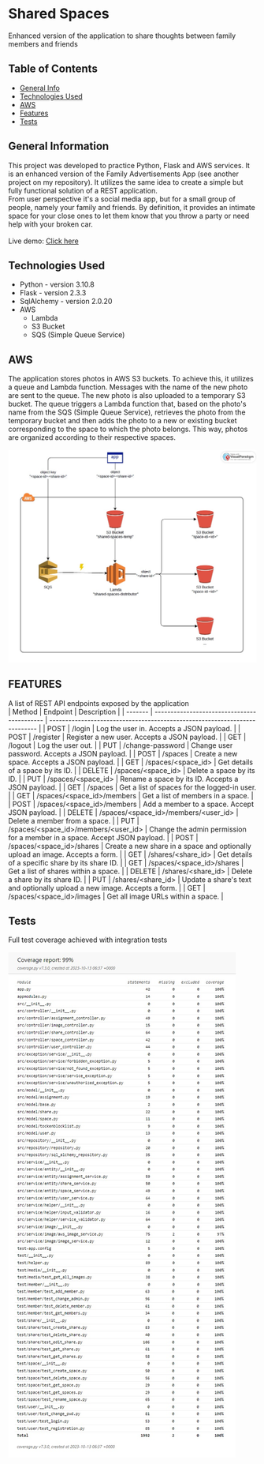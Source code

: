# Shared Spaces
Enhanced version of the application to share thoughts between family members and friends 
<br/>


## Table of Contents
* [General Info](#general-information)
* [Technologies Used](#technologies-used)
* [AWS](#aws)
* [Features](#features)
* [Tests](#tests)


## General Information
This project was developed to practice Python, Flask and AWS services. It is an enhanced version of the Family Advertisements App (see another project on my repository).
It utilizes the same idea to create a simple but fully functional solution of a REST application.
<br />
From user perspective it's a social media app, but for a small group of people, namely your family and friends. By definition, it provides an intimate space for your close ones to let them know that you throw a party or need help with your broken car.<br/><br/>
Live demo: [Click here](http://ec2-54-146-229-245.compute-1.amazonaws.com/)


## Technologies Used
- Python - version 3.10.8
- Flask - version 2.3.3
- SqlAlchemy - version 2.0.20
- AWS
    - Lambda
    - S3 Bucket
    - SQS (Simple Queue Service)


## AWS
The application stores photos in AWS S3 buckets. To achieve this, it utilizes a queue and Lambda function. Messages with the name of the new photo are sent to the queue. The new photo is also uploaded to a temporary S3 bucket. The queue triggers a Lambda function that, based on the photo's name from the SQS (Simple Queue Service), retrieves the photo from the temporary bucket and then adds the photo to a new or existing bucket corresponding to the space to which the photo belongs. This way, photos are organized according to their respective spaces.
<br/><br/>
![aws-architecture](./readme/images/aws-architecture.jpg)


## FEATURES
A list of REST API endpoints exposed by the application
<br/>
| Method  | Endpoint                                    | Description                              			   						|
| ------- | ------------------------------------------- | -------------------------------------------------------------------------- |
| POST    | /login                                      | Log the user in. Accepts a JSON payload.    									|
| POST    | /register                                   | Register a new user. Accepts a JSON payload.          	        			|
| GET     | /logout                                     | Log the user out.											        	        |
| PUT     | /change-password                            | Change user password. Accepts a JSON payload.                                |
| POST    | /spaces                                     | Create a new space. Accepts a JSON payload.                                  |
| GET     | /spaces/<space_id>                          | Get details of a space by its ID.                                            |
| DELETE  | /spaces/<space_id>                          | Delete a space by its ID.                                                    |
| PUT     | /spaces/<space_id>                          | Rename a space by its ID. Accepts a JSON payload.                            |
| GET     | /spaces                                     | Get a list of spaces for the logged-in user.                                |
| GET     | /spaces/<space_id>/members                  | Get a list of members in a space.                                           |
| POST    | /spaces/<space_id>/members                  | Add a member to a space. Accept JSON payload.                                |
| DELETE  | /spaces/<space_id>/members/<user_id>        | Delete a member from a space.                                               |
| PUT     | /spaces/<space_id>/members/<user_id>        | Change the admin permission for a member in a space. Accept JSON payload.   |
| POST    | /spaces/<space_id>/shares                   | Create a new share in a space and optionally upload an image. Accepts a form. |
| GET     | /shares/<share_id>                          | Get details of a specific share by its share ID.                             |
| GET     | /spaces/<space_id>/shares                   | Get a list of shares within a space.                                         |
| DELETE  | /shares/<share_id>                          | Delete a share by its share ID.                                              |
| PUT     | /shares/<share_id>                          | Update a share's text and optionally upload a new image. Accepts a form.    |
| GET     | /spaces/<space_id>/images                   | Get all image URLs within a space.                                           |



## Tests
Full test coverage achieved with integration tests
<br/><br/>
![coverage-report](./readme/images/coverage-report-13_10.jpg)
